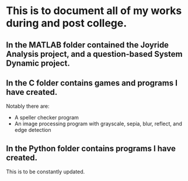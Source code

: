 # This is to document all of my works during and post college.

## In the MATLAB folder contained the Joyride Analysis project, and a question-based System Dynamic project.

## In the C folder contains games and programs I have created. 
Notably there are:
- A speller checker program 
- An image processing program with grayscale, sepia, blur, reflect, and edge detection

## In the Python folder contains programs I have created.

This is to be constantly updated.
